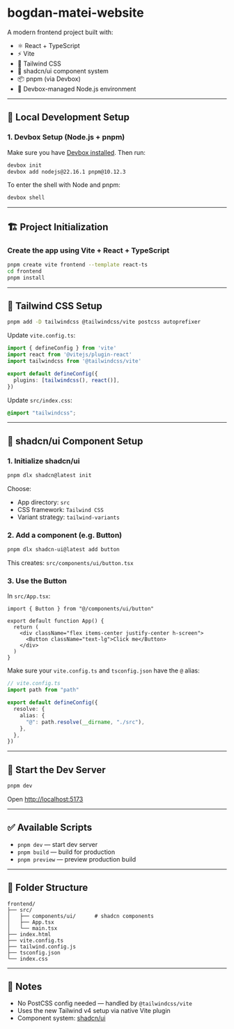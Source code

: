 # bogdan-matei-website

A modern frontend project built with:

- ⚛️ React + TypeScript
- ⚡ Vite
- 💨 Tailwind CSS
- 🧩 shadcn/ui component system
- 📦 pnpm (via Devbox)
- 🐧 Devbox-managed Node.js environment

---

## 🧰 Local Development Setup

### 1. Devbox Setup (Node.js + pnpm)

Make sure you have [Devbox installed](https://www.jetpack.io/devbox/docs/install). Then run:

```bash
devbox init
devbox add nodejs@22.16.1 pnpm@10.12.3
```

To enter the shell with Node and pnpm:

```bash
devbox shell
```

---

## 🏗️ Project Initialization

### Create the app using Vite + React + TypeScript

```bash
pnpm create vite frontend --template react-ts
cd frontend
pnpm install
```

---

## 🎨 Tailwind CSS Setup

```bash
pnpm add -D tailwindcss @tailwindcss/vite postcss autoprefixer
```

Update `vite.config.ts`:

```ts
import { defineConfig } from 'vite'
import react from '@vitejs/plugin-react'
import tailwindcss from '@tailwindcss/vite'

export default defineConfig({
  plugins: [tailwindcss(), react()],
})
```

Update `src/index.css`:

```css
@import "tailwindcss";
```

---

## 💅 shadcn/ui Component Setup

### 1. Initialize shadcn/ui

```bash
pnpm dlx shadcn@latest init
```

Choose:
- App directory: `src`
- CSS framework: `Tailwind CSS`
- Variant strategy: `tailwind-variants`

### 2. Add a component (e.g. Button)

```bash
pnpm dlx shadcn-ui@latest add button
```

This creates: `src/components/ui/button.tsx`

### 3. Use the Button

In `src/App.tsx`:

```tsx
import { Button } from "@/components/ui/button"

export default function App() {
  return (
    <div className="flex items-center justify-center h-screen">
      <Button className="text-lg">Click me</Button>
    </div>
  )
}
```

Make sure your `vite.config.ts` and `tsconfig.json` have the `@` alias:

```ts
// vite.config.ts
import path from "path"

export default defineConfig({
  resolve: {
    alias: {
      "@": path.resolve(__dirname, "./src"),
    },
  },
})
```

---

## 🚀 Start the Dev Server

```bash
pnpm dev
```

Open [http://localhost:5173](http://localhost:5173)

---

## ✅ Available Scripts

- `pnpm dev` — start dev server
- `pnpm build` — build for production
- `pnpm preview` — preview production build

---

## 📁 Folder Structure

```
frontend/
├── src/
│   ├── components/ui/      # shadcn components
│   ├── App.tsx
│   └── main.tsx
├── index.html
├── vite.config.ts
├── tailwind.config.js
├── tsconfig.json
└── index.css
```

---

## 📌 Notes

- No PostCSS config needed — handled by `@tailwindcss/vite`
- Uses the new Tailwind v4 setup via native Vite plugin
- Component system: [shadcn/ui](https://ui.shadcn.com)
